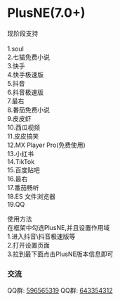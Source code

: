 # PlusNE(7.0+)
现阶段支持 <br><br>
1.soul<br>
2.七猫免费小说<br>
3.快手<br>
4.快手极速版<br>
5.抖音<br>
6.抖音极速版<br>
7.最右<br>
8.番茄免费小说<br>
9.皮皮虾<br>
10.西瓜视频<br>
11.皮皮搞笑<br>
12.MX Player Pro(免费使用)<br>
13.小红书<br>
14.TikTok<br>
15.百度贴吧<br>
16.最右<br>
17.番茄畅听<br>
18.ES 文件浏览器<br>
19.QQ<br>

使用方法<br>
在框架中勾选PlusNE,并且设置作用域
<br>
1.进入抖音\抖音极速版等
<br>
2.打开设置页面
<br>
3.拉到最下面点击PlusNE版本信息即可

### 交流
QQ群: [596565319](https://qm.qq.com/cgi-bin/qm/qr?k=g4XFTYY2NE5nZIcDX_oHos3jY-EIubUr&jump_from=webapi&authKey=/QsbJ7QCov/47mnfkn9p37BNBZpbEtJTEkG9LJVln4qrCHYqy4nKPHP3CXnzHBLD](https://qm.qq.com/cgi-bin/qm/qr?k=Tb9rytiP6fL_r2zspEXSQ0G-h99Wk3cz&jump_from=webapi&authKey=wgj8D5u9PYTo1+z/vRJwygD8NF02+Yt0ThVtj6CJBWwfM7BRGl5xjsYJyqiXZasJ))
QQ群: [643354312](https://qm.qq.com/cgi-bin/qm/qr?k=gFJjbdjUQxC9rBGFdjZi7UKn9Jpyg0Rp&jump_from=webapi)
